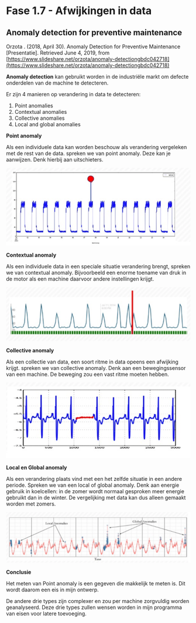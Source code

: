 # Fase 1.7 - Afwijkingen in data

## Anomaly detection for preventive maintenance

Orzota . \(2018, April 30\). Anomaly Detection for Preventive Maintenance \[Presentatie\]. Retrieved June 4, 2019, from [https://www.slideshare.net/orzota/anomaly-detectiongbdc042718](https://www.slideshare.net/orzota/anomaly-detectiongbdc042718)

**Anomaly detection** kan gebruikt worden in de industriële markt om defecte onderdelen van de machine te detecteren. 

Er zijn 4 manieren op verandering in data te detecteren:

1. Point anomalies
2. Contextual anomalies
3. Collective anomalies
4. Local and global anomalies

**Point anomaly**

Als een individuele data kan worden beschouw als verandering vergeleken met de rest van de data. spreken we van point anomaly. Deze kan je aanwijzen. Denk hierbij aan uitschieters.

![](../.gitbook/assets/image%20%283%29.png)

**Contextual anomaly**

Als een individuele data in een speciale situatie verandering brengt, spreken we van contextual anomaly. Bijvoorbeeld een enorme toename van druk in de motor als een machine daarvoor andere instellingen krijgt. 

![](../.gitbook/assets/image%20%2814%29.png)

**Collective anomaly**

Als een collectie van data, een soort ritme in data opeens een afwijking krijgt. spreken we van collective anomaly. Denk aan een bewegingssensor van een machine. De beweging zou een vast ritme moeten hebben.

![](../.gitbook/assets/image%20%2810%29.png)

**Local en Global anomaly**

Als een verandering plaats vind met een het zelfde situatie in een andere periode. Spreken we van een local of global anomaly. Denk aan energie gebruik in koelcellen: in de zomer wordt normaal gesproken meer energie gebruikt dan in de winter. De vergelijking met data kan dus alleen gemaakt worden met zomers.

![](../.gitbook/assets/image%20%281%29.png)

**Conclusie**

Het meten van Point anomaly is een gegeven die makkelijk te meten is. Dit wordt daarom een eis in mijn ontwerp. 

De andere drie types zijn complexer en zou per machine zorgvuldig worden geanalyseerd. Deze drie types zullen wensen worden in mijn programma van eisen voor latere toevoeging.

